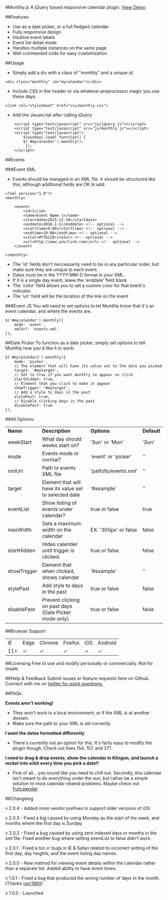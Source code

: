 #Monthly.js
A jQuery based responsive calendar plugin.
<a href="http://kthornbloom.com/monthly" target="_blank">View Demo</a>

##Features

- Use as a date picker, or a full fledged calendar
- Fully responsive design
- Intuitive event labels
- Event list detail mode
- Handles multiple instances on the same page
- Well commented code for easy customization

##Usage
- Simply add a div with a class of "monthly" and a unique id.

```
<div class="monthly" id="mycalendar"></div>
```

- Include CSS in the header or via whatever preprocessor magic you use these days.

```
<link rel="stylesheet" href="css/monthly.css">
```

- Add the Javascript after calling jQuery

```
	<script type="text/javascript" src="js/jquery.js"></script>
	<script type="text/javascript" src="js/monthly.js"></script>
	<script type="text/javascript">
		$(window).load( function() {
		$('#mycalendar').monthly();
		 });
	</script>
```

##Events

###Event XML
- Events should be managed in an XML file. It should be structured like this, although additional fields are OK to add:

```
<?xml version="1.0"?>
<monthly>

	<event>
		<id>1</id>
		<name>Event Name 1</name>
		<startdate>2015-12-28</startdate>
		<enddate>2016-1-1</enddate> <!-- optional -->
		<starttime>9:00</starttime> <!-- optional -->
		<endtime>10:00</endtime> <!-- optional -->
		<color>#ffb128</color> <!-- optional -->
		<url>http://www.yourlink.com</url> <!-- optional -->
	</event>

</monthly>
```

- The 'id' fields don't neccessarily need to be in any particular order, but make sure they are unique to each event.
- Dates must be in the YYYY-MM-D format in your XML.
- If it is a single day event, leave the 'enddate' field blank
- The 'color' field allows you to set a custom color for that event's indicator.
- The 'url' field will be the location of the link on the event

###Event JS
You will need to set options to let Monthly know that it's an event calendar, and where the events are.

```
$('#mycalendar').monthly({
	mode: 'event',
	xmlUrl: 'events.xml'
});
```

##Date Picker
To function as a date picker, simply set options to tell Monthly how you'd like it to work:

```
$('#mycalendar2').monthly({
	mode: 'picker',
	// The element that will have its value set to the date you picked
	target: '#mytarget',
	// Set to true if you want monthly to appear on click
	startHidden: true,
	// Element that you click to make it appear
	showTrigger: '#mytarget',
	// Add a style to days in the past
	stylePast: true,
	// Disable clicking days in the past
	disablePast: true
});
```

##All Options:
<table class="rwd-table">
	<tbody><tr>
		<td><b>Name</b></td>
		<td><b>Description</b></td>
		<td><b>Options</b></td>
		<td><b>Default</b></td>
	</tr>
	<tr>
		<td>weekStart</td>
		<td>What day should weeks start on?</td>
		<td>'Sun' or 'Mon'</td>
		<td>'Sun'</td>
	</tr>
	<tr>
		<td>mode</td>
		<td>Events mode or normal?</td>
		<td>'event' or 'picker'</td>
		<td>''</td>
	</tr>
	<tr>
		<td>xmlUrl</td>
		<td>Path to events XML file</td>
		<td>'path/to/events.xml'</td>
		<td>''</td>
	</tr>
	<tr>
		<td>target</td>
		<td>Element that will have its value set to selected date</td>
		<td>'#example'</td>
		<td>''</td>
	</tr>
	<tr>
		<td>eventList</td>
		<td>Show listing of events under calendar?</td>
		<td>true or false</td>
		<td>true</td>
	</tr>
	<tr>
		<td>maxWidth</td>
		<td>Sets a maximum width on the calendar</td>
		<td>EX: '300px' or false</td>
		<td>false</td>
	</tr>
	<tr>
		<td>startHidden</td>
		<td>Hides calender until trigger is clicked.</td>
		<td>true or false</td>
		<td>false</td>
	</tr>
	<tr>
		<td>showTrigger</td>
		<td>Element that when clicked, shows calendar</td>
		<td>'#example'</td>
		<td>''</td>
	</tr>
	<tr>
		<td>stylePast</td>
		<td>Add style to days in the past</td>
		<td>true or false</td>
		<td>false</td>
	</tr>
	<tr>
		<td>disablePast</td>
		<td>Prevent clicking on past days (Date Picker mode only)</td>
		<td>true or false</td>
		<td>false</td>
	</tr>
</tbody></table>

##Browser Support
<table>
    <tr>
        <td>IE</td>
        <td>Edge</td>
        <td>Chrome</td>
        <td>Firefox</td>
        <td>iOS</td>
        <td>Android</td>
    </tr>
    <tr>
        <td><span color="red">11+</span></td>
        <td>✓</td>
        <td>✓</td>
        <td>✓</td>
        <td>✓</td>
        <td>✓</td>
    </tr>
</table>

##Licensing
Free to use and modify personally or commercially. Not for resale.

##Help & Feedback
Submit issues or feature requests here on Github. Connect with me on <a href="https://twitter.com/kthornbloom" target="_blank">twitter for quick questions.</a>

##FAQs

<b>Events aren't working!</b>
- They won't work in a local environment, or if the XML is at another domain.
- Make sure the path to your XML is set correctly

<b>I want the dates formatted differently</b>
- There's currently not an option for this. It's farily easy to modify the plugin though. Check out lines 154, 157, and 271.

<b>I need to drag & drop events, show the calendar in Klingon, and launch a rocket into orbit every time you pick a date!!</b>
- First of all... you sound like you need to chill out. Secondly, this calendar isn't meant to do everything under the sun, but rather be a simple solution to most calendar related problems. Maybe check out <a href="http://fullcalendar.io/">Fullcalendar</a>

##Changelog

v 2.0.4 - Added more vendor prefixes to support older versions of iOS

v 2.0.3 - Fixed a big caused by using Monday as the start of the week, and months where the first day is Sunday.

v 2.0.2 - Fixed a bug caused by using zero indexed days or months in the xml file. Fixed another bug where setting eventList to false didn't work.

v 2.0.1 - Fixed a ton o' bugs in IE & Safari related to incorrect setting of the first day, day heights, and the event listing day names.

v 2.0.0 - New method for viewing event details within the calendar rather than a separate list. Added ability to have event times.

v 1.0.1 - Fixed a bug that produced the wrong number of days in the month. (Thanks <a href="https://github.com/igor1980">igor1980</a>)

v 1.0.0 - Launched
